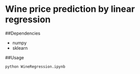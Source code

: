 # Wine price prediction by linear regression


##Dependencies

* numpy
* sklearn

##Usage

```
python WineRegression.ipynb
```
